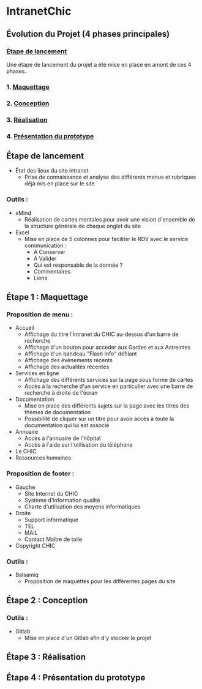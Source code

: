# IntranetChic

## Évolution du Projet (4 phases principales)

###    [Étape de lancement](#-etape-de-lancement)
Une étape de lancement du projet a été mise en place en amont de ces 4 phases. 
### 1. [Maquettage](#etape-1-maquettage)
### 2. [Conception](#etape-2-conception)
### 3. [Réalisation](#etape-3-réalisation)
### 4. [Présentation du prototype](#etape-4-presentation-de-la-maquette)

## Étape de lancement 
- État des lieux du site intranet
     - Prise de connaissance et analyse des différents menus et rubriques déjà mis en place sur le site

### Outils :
- xMind
     - Réalisation de cartes mentales pour avoir une vision d'ensemble de la structure générale de chaque onglet du site
- Excel
     - Mise en place de 5 colonnes pour faciliter le RDV avec le service communication :
          - A Conserver
          - A Valider
          - Qui est responsable de la donnée ?
          - Commentaires
          - Liens

## Étape 1 : Maquettage

### Proposition de menu :
- Accueil
     - Affichage du titre l'Intranet du CHIC au-dessus d'un barre de recherche
     - Affichage d'un bouton pour acceder aux Gardes et aux Astreintes
     - Affichage d'un bandeau "Flash Info" défilant
     - Affichage des événements récents
     - Affichage des actualités récentes
- Services en ligne
     - Affichage des différents services sur la page sous forme de cartes
     - Accès à la recherche d'un service en particulier avec une barre de recherche à droite de l'écran
- Documentation
     - Mise en place des différents sujets sur la page avec les titres des thèmes de documentation
     - Possibilité de cliquer sur un titre pour avoir accès à toute la documentation qui lui est associé
- Annuaire
     - Accès à l'annuaire de l'hôpital
     - Accès à l'aide sur l'utilisation du téléphone
- Le CHIC
- Ressources humaines

### Proposition de footer :
- Gauche
     - Site Internet du CHIC
     - Système d'information qualité
     - Charte d'utilisation des moyens informatiques
- Droite
     - Support informatique
     - TEL
     - MAIL
     - Contact Maître de toile
- Copyright CHIC

### Outils : 
- Balsamiq
     - Proposition de maquettes pour les différentes pages du site

## Étape 2 : Conception

### Outils :
- Gitlab
     - Mise en place  d'un Gitlab afin d'y stocker le projet

## Étape 3 : Réalisation

## Étape 4 : Présentation du prototype





